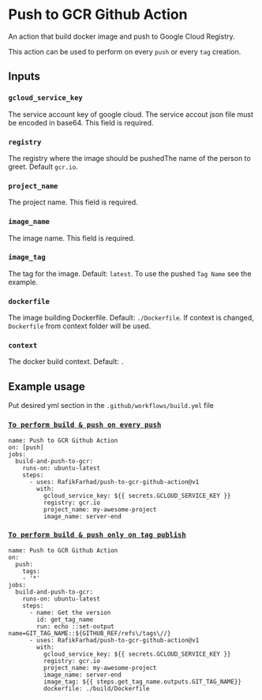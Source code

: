 # Push to GCR Github Action

An action that build docker image and push to Google Cloud Registry.

This action can be used to perform on every `push` or every `tag` creation.

## Inputs

### `gcloud_service_key`
The service account key of google cloud. The service accout json file must be encoded in base64. This field is required.

### `registry`
The registry where the image should be pushedThe name of the person to greet. Default `gcr.io`.

### `project_name`
The project name. This field is required.

### `image_name`
The image name. This field is required.

### `image_tag`
The tag for the image. Default: `latest`. To use the pushed `Tag Name` see the example.

### `dockerfile`
The image building Dockerfile. Default: `./Dockerfile`. 
If context is changed, `Dockerfile` from context folder will be used.

### `context`
The docker build context. Default: `.`

## Example usage
Put desired yml section in the `.github/workflows/build.yml` file
### [`To perform build & push on every push`](https://github.com/RafikFarhad/example/build.yml)
```
name: Push to GCR Github Action
on: [push]
jobs:
  build-and-push-to-gcr:
    runs-on: ubuntu-latest
    steps:
      - uses: RafikFarhad/push-to-gcr-github-action@v1
        with:
          gcloud_service_key: ${{ secrets.GCLOUD_SERVICE_KEY }}
          registry: gcr.io
          project_name: my-awesome-project
          image_name: server-end

```

### [`To perform build & push only on tag publish`](https://github.com/RafikFarhad/example/build_only_tags.yml)
```
name: Push to GCR Github Action
on:
  push:
    tags:
    - '*'
jobs:
  build-and-push-to-gcr:
    runs-on: ubuntu-latest
    steps:
      - name: Get the version
        id: get_tag_name
        run: echo ::set-output name=GIT_TAG_NAME::${GITHUB_REF/refs\/tags\//}
      - uses: RafikFarhad/push-to-gcr-github-action@v1
        with:
          gcloud_service_key: ${{ secrets.GCLOUD_SERVICE_KEY }}
          registry: gcr.io
          project_name: my-awesome-project
          image_name: server-end
          image_tag: ${{ steps.get_tag_name.outputs.GIT_TAG_NAME}}
          dockerfile: ./build/Dockerfile
```
